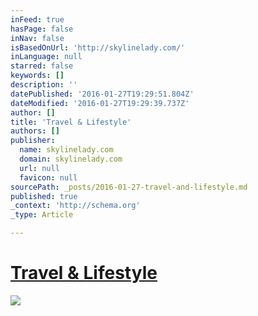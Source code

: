 ```yaml
---
inFeed: true
hasPage: false
inNav: false
isBasedOnUrl: 'http://skylinelady.com/'
inLanguage: null
starred: false
keywords: []
description: ''
datePublished: '2016-01-27T19:29:51.804Z'
dateModified: '2016-01-27T19:29:39.737Z'
author: []
title: 'Travel & Lifestyle'
authors: []
publisher:
  name: skylinelady.com
  domain: skylinelady.com
  url: null
  favicon: null
sourcePath: _posts/2016-01-27-travel-and-lifestyle.md
published: true
_context: 'http://schema.org'
_type: Article

---
```

# [Travel & Lifestyle][0]
![](https://s3-us-west-2.amazonaws.com/the-grid-img/p/ca8dabca11887ed37312fd6dead068ee7d861142.gif)

[0]: http://skylinelady.com/